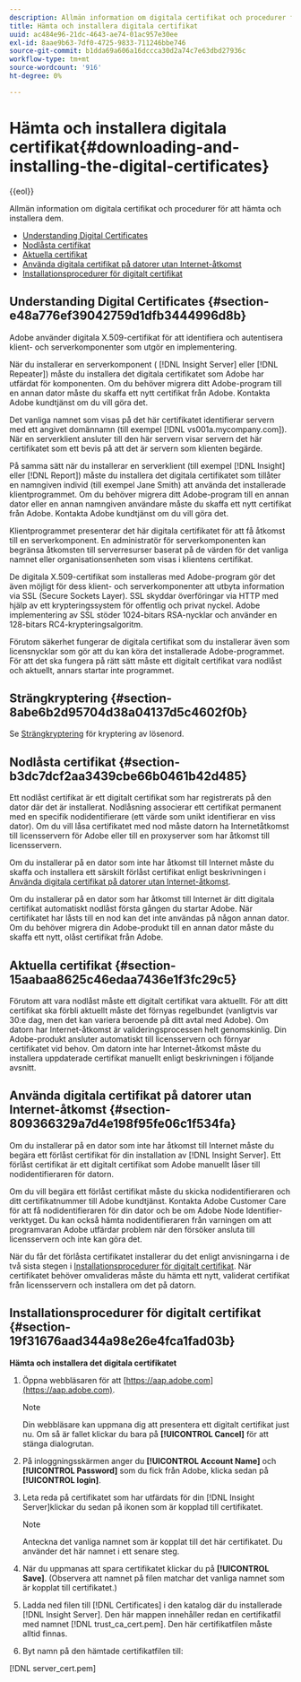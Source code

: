 ```yaml
---
description: Allmän information om digitala certifikat och procedurer för att hämta och installera dem.
title: Hämta och installera digitala certifikat
uuid: ac484e96-21dc-4643-ae74-01ac957e30ee
exl-id: 8aae9b63-7df0-4725-9833-711246bbe746
source-git-commit: b1dda69a606a16dccca30d2a74c7e63dbd27936c
workflow-type: tm+mt
source-wordcount: '916'
ht-degree: 0%

---
```


# Hämta och installera digitala certifikat{#downloading-and-installing-the-digital-certificates}

{{eol}}

Allmän information om digitala certifikat och procedurer för att hämta och installera dem.

* [Understanding Digital Certificates](../../../../../home/c-inst-svr/c-install-ins-svr/t-install-proc-inst-svr-dpu/c-dnld-dgtl-cert/c-dnld-dgtl-cert.md#section-e48a776ef39042759d1dfb3444996d8b)
* [Nodlåsta certifikat](../../../../../home/c-inst-svr/c-install-ins-svr/t-install-proc-inst-svr-dpu/c-dnld-dgtl-cert/c-dnld-dgtl-cert.md#section-b3dc7dcf2aa3439cbe66b0461b42d485)
* [Aktuella certifikat](../../../../../home/c-inst-svr/c-install-ins-svr/t-install-proc-inst-svr-dpu/c-dnld-dgtl-cert/c-dnld-dgtl-cert.md#section-15aabaa8625c46edaa7436e1f3fc29c5)
* [Använda digitala certifikat på datorer utan Internet-åtkomst](../../../../../home/c-inst-svr/c-install-ins-svr/t-install-proc-inst-svr-dpu/c-dnld-dgtl-cert/c-dnld-dgtl-cert.md#section-809366329a7d4e198f95fe06c1f534fa)
* [Installationsprocedurer för digitalt certifikat](../../../../../home/c-inst-svr/c-install-ins-svr/t-install-proc-inst-svr-dpu/c-dnld-dgtl-cert/c-dnld-dgtl-cert.md#section-19f31676aad344a98e26e4fca1fad03b)

## Understanding Digital Certificates {#section-e48a776ef39042759d1dfb3444996d8b}

Adobe använder digitala X.509-certifikat för att identifiera och autentisera klient- och serverkomponenter som utgör en implementering.

När du installerar en serverkomponent ( [!DNL Insight Server] eller [!DNL Repeater]) måste du installera det digitala certifikatet som Adobe har utfärdat för komponenten. Om du behöver migrera ditt Adobe-program till en annan dator måste du skaffa ett nytt certifikat från Adobe. Kontakta Adobe kundtjänst om du vill göra det.

Det vanliga namnet som visas på det här certifikatet identifierar servern med ett angivet domännamn (till exempel [!DNL vs001a.mycompany.com]). När en serverklient ansluter till den här servern visar servern det här certifikatet som ett bevis på att det är servern som klienten begärde.

På samma sätt när du installerar en serverklient (till exempel [!DNL Insight] eller [!DNL Report]) måste du installera det digitala certifikatet som tillåter en namngiven individ (till exempel Jane Smith) att använda det installerade klientprogrammet. Om du behöver migrera ditt Adobe-program till en annan dator eller en annan namngiven användare måste du skaffa ett nytt certifikat från Adobe. Kontakta Adobe kundtjänst om du vill göra det.

Klientprogrammet presenterar det här digitala certifikatet för att få åtkomst till en serverkomponent. En administratör för serverkomponenten kan begränsa åtkomsten till serverresurser baserat på de värden för det vanliga namnet eller organisationsenheten som visas i klientens certifikat.

De digitala X.509-certifikat som installeras med Adobe-program gör det även möjligt för dess klient- och serverkomponenter att utbyta information via SSL (Secure Sockets Layer). SSL skyddar överföringar via HTTP med hjälp av ett krypteringssystem för offentlig och privat nyckel. Adobe implementering av SSL stöder 1024-bitars RSA-nycklar och använder en 128-bitars RC4-krypteringsalgoritm.

Förutom säkerhet fungerar de digitala certifikat som du installerar även som licensnycklar som gör att du kan köra det installerade Adobe-programmet. För att det ska fungera på rätt sätt måste ett digitalt certifikat vara nodlåst och aktuellt, annars startar inte programmet.

## Strängkryptering {#section-8abe6b2d95704d38a04137d5c4602f0b}

Se [Strängkryptering](../../../../../home/c-inst-svr/c-install-ins-svr/t-install-proc-inst-svr-dpu/c-dnld-dgtl-cert/string-encryption.md#concept-35da0b53650a4d7e82b240ad27f6d45a) för kryptering av lösenord.

## Nodlåsta certifikat {#section-b3dc7dcf2aa3439cbe66b0461b42d485}

Ett nodlåst certifikat är ett digitalt certifikat som har registrerats på den dator där det är installerat. Nodlåsning associerar ett certifikat permanent med en specifik nodidentifierare (ett värde som unikt identifierar en viss dator). Om du vill låsa certifikatet med nod måste datorn ha Internetåtkomst till licensservern för Adobe eller till en proxyserver som har åtkomst till licensservern.

Om du installerar på en dator som inte har åtkomst till Internet måste du skaffa och installera ett särskilt förlåst certifikat enligt beskrivningen i [Använda digitala certifikat på datorer utan Internet-åtkomst](../../../../../home/c-inst-svr/c-install-ins-svr/t-install-proc-inst-svr-dpu/c-dnld-dgtl-cert/c-dnld-dgtl-cert.md#section-809366329a7d4e198f95fe06c1f534fa).

Om du installerar på en dator som har åtkomst till Internet är ditt digitala certifikat automatiskt nodlåst första gången du startar Adobe. När certifikatet har låsts till en nod kan det inte användas på någon annan dator. Om du behöver migrera din Adobe-produkt till en annan dator måste du skaffa ett nytt, olåst certifikat från Adobe.

## Aktuella certifikat {#section-15aabaa8625c46edaa7436e1f3fc29c5}

Förutom att vara nodlåst måste ett digitalt certifikat vara aktuellt. För att ditt certifikat ska förbli aktuellt måste det förnyas regelbundet (vanligtvis var 30:e dag, men det kan variera beroende på ditt avtal med Adobe). Om datorn har Internet-åtkomst är valideringsprocessen helt genomskinlig. Din Adobe-produkt ansluter automatiskt till licensservern och förnyar certifikatet vid behov. Om datorn inte har Internet-åtkomst måste du installera uppdaterade certifikat manuellt enligt beskrivningen i följande avsnitt.

## Använda digitala certifikat på datorer utan Internet-åtkomst {#section-809366329a7d4e198f95fe06c1f534fa}

Om du installerar på en dator som inte har åtkomst till Internet måste du begära ett förlåst certifikat för din installation av [!DNL Insight Server]. Ett förlåst certifikat är ett digitalt certifikat som Adobe manuellt låser till nodidentifieraren för datorn.

Om du vill begära ett förlåst certifikat måste du skicka nodidentifieraren och ditt certifikatnummer till Adobe kundtjänst. Kontakta Adobe Customer Care för att få nodidentifieraren för din dator och be om Adobe Node Identifier-verktyget. Du kan också hämta nodidentifieraren från varningen om att programvaran Adobe utfärdar problem när den försöker ansluta till licensservern och inte kan göra det.

När du får det förlåsta certifikatet installerar du det enligt anvisningarna i de två sista stegen i [Installationsprocedurer för digitalt certifikat](../../../../../home/c-inst-svr/c-install-ins-svr/t-install-proc-inst-svr-dpu/c-dnld-dgtl-cert/c-dnld-dgtl-cert.md#section-19f31676aad344a98e26e4fca1fad03b). När certifikatet behöver omvalideras måste du hämta ett nytt, validerat certifikat från licensservern och installera om det på datorn.

## Installationsprocedurer för digitalt certifikat {#section-19f31676aad344a98e26e4fca1fad03b}

**Hämta och installera det digitala certifikatet**

1. Öppna webbläsaren för att [https://aap.adobe.com](https://aap.adobe.com).

   >[!NOTE]
   >
   >Din webbläsare kan uppmana dig att presentera ett digitalt certifikat just nu. Om så är fallet klickar du bara på **[!UICONTROL Cancel]** för att stänga dialogrutan.

1. På inloggningsskärmen anger du **[!UICONTROL Account Name]** och **[!UICONTROL Password]** som du fick från Adobe, klicka sedan på **[!UICONTROL login]**.

1. Leta reda på certifikatet som har utfärdats för din [!DNL Insight Server]klickar du sedan på ikonen som är kopplad till certifikatet.

   >[!NOTE]
   >
   >Anteckna det vanliga namnet som är kopplat till det här certifikatet. Du använder det här namnet i ett senare steg.

1. När du uppmanas att spara certifikatet klickar du på **[!UICONTROL Save]**. (Observera att namnet på filen matchar det vanliga namnet som är kopplat till certifikatet.)
1. Ladda ned filen till [!DNL Certificates] i den katalog där du installerade [!DNL Insight Server]. Den här mappen innehåller redan en certifikatfil med namnet [!DNL trust_ca_cert.pem]. Den här certifikatfilen måste alltid finnas.

1. Byt namn på den hämtade certifikatfilen till:

[!DNL server_cert.pem]
